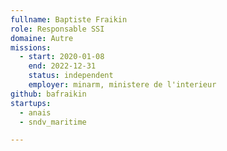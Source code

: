 ```yaml
---
fullname: Baptiste Fraikin
role: Responsable SSI
domaine: Autre
missions:
  - start: 2020-01-08
    end: 2022-12-31
    status: independent
    employer: minarm, ministere de l'interieur
github: bafraikin
startups:
  - anais
  - sndv_maritime

---
```

